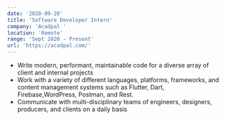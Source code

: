 ```yaml
---
date: '2020-09-20'
title: 'Software Developer Intern'
company: 'Acadpal '
location: 'Remote'
range: 'Sept 2020 - Present'
url: 'https://acadpal.com/'
---
```


- Write modern, performant, maintainable code for a diverse array of client and internal projects
- Work with a variety of different languages, platforms, frameworks, and content management systems such as Flutter, Dart, Firebase,WordPress, Postman, and Rest.
- Communicate with multi-disciplinary teams of engineers, designers, producers, and clients on a daily basis
